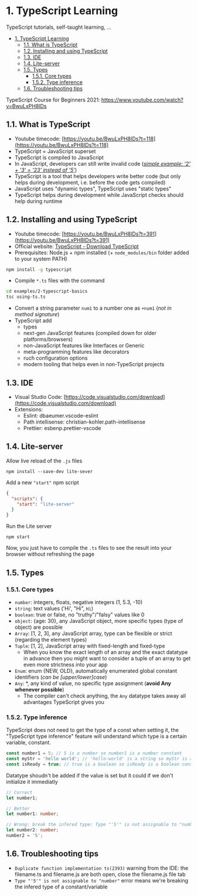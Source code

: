 # 1. TypeScript Learning

TypeScript tutorials, self-taught learning, ...

<!-- TOC -->

- [1. TypeScript Learning](#1-typescript-learning)
    - [1.1. What is TypeScript](#11-what-is-typescript)
    - [1.2. Installing and using TypeScript](#12-installing-and-using-typescript)
    - [1.3. IDE](#13-ide)
    - [1.4. Lite-server](#14-lite-server)
    - [1.5. Types](#15-types)
        - [1.5.1. Core types](#151-core-types)
        - [1.5.2. Type inference](#152-type-inference)
    - [1.6. Troubleshooting tips](#16-troubleshooting-tips)

<!-- /TOC -->

TypeScript Course for Beginners 2021: https://www.youtube.com/watch?v=BwuLxPH8IDs

## 1.1. What is TypeScript

- Youtube timecode: [https://youtu.be/BwuLxPH8IDs?t=118](https://youtu.be/BwuLxPH8IDs?t=118)
- TypeScript = JavaScript superset
- TypeScript is compiled to JavaScript
- In JavaScript, developers can still write invalid code ([_simple example: '2' + '3' = '23' instead of '5'_](https://youtu.be/BwuLxPH8IDs?t=384))
- TypeScript is a tool that helps developers write better code (but only helps during development, i.e. before the code gets compiled)
- JavaScript uses "dynamic types", TypeScript uses "static types"
- TypeScript helps during development while JavaScript checks should help during runtime

## 1.2. Installing and using TypeScript

- Youtube timecode: [https://youtu.be/BwuLxPH8IDs?t=391](https://youtu.be/BwuLxPH8IDs?t=391)
- Official website: [TypeScript - Download TypeScript](https://www.TypeScriptlang.org/download)
- Prerequisites: Node.js + npm installed (+ `node_modules/bin` folder added to your system PATH)

```bash
npm install -g typescript
```

- Compile `*.ts` files with the command

```bash
cd examples/2-typescript-basics
tsc using-ts.ts
```

- Convert a string parameter `num1` to a number one as `+num1` (_not in method signature_)
- TypeScript add
  - types
  - next-gen JavaScript features (compiled down for older platforms/browsers)
  - non-JavaScript features like Interfaces or Generic
  - meta-programming features like decorators
  - ruch configuration options
  - modern tooling that helps even in non-TypeScript projects

## 1.3. IDE

- Visual Studio Code: [https://code.visualstudio.com/download](https://code.visualstudio.com/download)
- Extensions:
  - Eslint: dbaeumer.vscode-eslint
  - Path intellisense: christian-kohler.path-intellisense
  - Prettier: esbenp.prettier-vscode

## 1.4. Lite-server

Allow live reload of the `.js` files

```shell
npm install --save-dev lite-sever
```

Add a new `"start"` npm script

```json
{
  "scripts": {
    "start": "lite-server"
  }
}
```

Run the Lite server

```shell
npm start
```

Now, you just have to compile the `.ts` files to see the result into your browser without refreshing the page

## 1.5. Types

### 1.5.1. Core types

- `number`: integers, floats, negative integers (1, 5.3, -10)
- `string`: text values ('Hi', "Hi", `Hi`)
- `boolean`: true or false, no "truthy"/"falsy" values like 0
- `object`: {age: 30}, any JavaScript object, more specific types (type of object) are possible
- `Array`: [1, 2, 3], any JavaScript array, type can be flexible or strict (regarding the element types)
- `Tuple`: [1, 2], JavaScript array with fixed-length and fixed-type
  - When you know the exact length of an array and the exact datatype in advance then you might want to consider a tuple of an array to get even more strictness into your app
- `Enum`: enum {NEW, OLD}, automatically enumerated global constant identifiers (_can be [upper/lower]case_)
- `Any`: *, any kind of value, no specific type assignment (__avoid Any whenever possible__)
  - The compiler can't check anything, the `Any` datatype takes away all advantages TypeScript gives you

### 1.5.2. Type inference

TypeScript does not need to get the type of a const when setting it, the "TypeScript type inference" feature will understand which type is a certain variable, constant.

```typescript
const number1 = 5; // 5 is a number so number1 is a number constant
const myStr = 'hello world'; // 'hello-world' is a string so myStr is a string constant
const isReady = true; // true is a boolean so isReady is a boolean constant
```

Datatype shoudn't be added if the value is set but it could if we don't initialize it immediatly

```typescript
// Correct
let number1;

// Better
let number1: number;

// Wrong: break the infered type: Type "'5'" is not assignable to "number"
let number2: number;
number2 = '5';
```

## 1.6. Troubleshooting tips

- `Duplicate function implementation ts(2393)` warning from the IDE: the filename.ts and filename.js are both open, close the filename.js file tab
- `Type "'5'" is not assignable to "number"` error means we're breaking the infered type of a constant/variable
